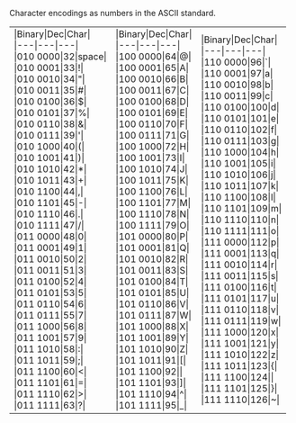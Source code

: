 

Character encodings as numbers in the ASCII standard.

|   |   |   |
|---|---|---|
|\|Binary\|Dec\|Char\|<br>\|---\|---\|---\|<br>\|010 0000\|32\|space\|<br>\|010 0001\|33\|!\|<br>\|010 0010\|34\|"\|<br>\|010 0011\|35\|#\|<br>\|010 0100\|36\|$\|<br>\|010 0101\|37\|%\|<br>\|010 0110\|38\|&\|<br>\|010 0111\|39\|'\|<br>\|010 1000\|40\|(\|<br>\|010 1001\|41\|)\|<br>\|010 1010\|42\|*\|<br>\|010 1011\|43\|+\|<br>\|010 1100\|44\|,\|<br>\|010 1101\|45\|-\|<br>\|010 1110\|46\|.\|<br>\|010 1111\|47\|/\|<br>\|011 0000\|48\|0\|<br>\|011 0001\|49\|1\|<br>\|011 0010\|50\|2\|<br>\|011 0011\|51\|3\|<br>\|011 0100\|52\|4\|<br>\|011 0101\|53\|5\|<br>\|011 0110\|54\|6\|<br>\|011 0111\|55\|7\|<br>\|011 1000\|56\|8\|<br>\|011 1001\|57\|9\|<br>\|011 1010\|58\|:\|<br>\|011 1011\|59\|;\|<br>\|011 1100\|60\|<\|<br>\|011 1101\|61\|=\|<br>\|011 1110\|62\|>\|<br>\|011 1111\|63\|?\||\|Binary\|Dec\|Char\|<br>\|---\|---\|---\|<br>\|100 0000\|64\|@\|<br>\|100 0001\|65\|A\|<br>\|100 0010\|66\|B\|<br>\|100 0011\|67\|C\|<br>\|100 0100\|68\|D\|<br>\|100 0101\|69\|E\|<br>\|100 0110\|70\|F\|<br>\|100 0111\|71\|G\|<br>\|100 1000\|72\|H\|<br>\|100 1001\|73\|I\|<br>\|100 1010\|74\|J\|<br>\|100 1011\|75\|K\|<br>\|100 1100\|76\|L\|<br>\|100 1101\|77\|M\|<br>\|100 1110\|78\|N\|<br>\|100 1111\|79\|O\|<br>\|101 0000\|80\|P\|<br>\|101 0001\|81\|Q\|<br>\|101 0010\|82\|R\|<br>\|101 0011\|83\|S\|<br>\|101 0100\|84\|T\|<br>\|101 0101\|85\|U\|<br>\|101 0110\|86\|V\|<br>\|101 0111\|87\|W\|<br>\|101 1000\|88\|X\|<br>\|101 1001\|89\|Y\|<br>\|101 1010\|90\|Z\|<br>\|101 1011\|91\|[\|<br>\|101 1100\|92\|\\|<br>\|101 1101\|93\|]\|<br>\|101 1110\|94\|^\|<br>\|101 1111\|95\|_\||\|Binary\|Dec\|Char\|<br>\|---\|---\|---\|<br>\|110 0000\|96\|`\|<br>\|110 0001\|97\|a\|<br>\|110 0010\|98\|b\|<br>\|110 0011\|99\|c\|<br>\|110 0100\|100\|d\|<br>\|110 0101\|101\|e\|<br>\|110 0110\|102\|f\|<br>\|110 0111\|103\|g\|<br>\|110 1000\|104\|h\|<br>\|110 1001\|105\|i\|<br>\|110 1010\|106\|j\|<br>\|110 1011\|107\|k\|<br>\|110 1100\|108\|l\|<br>\|110 1101\|109\|m\|<br>\|110 1110\|110\|n\|<br>\|110 1111\|111\|o\|<br>\|111 0000\|112\|p\|<br>\|111 0001\|113\|q\|<br>\|111 0010\|114\|r\|<br>\|111 0011\|115\|s\|<br>\|111 0100\|116\|t\|<br>\|111 0101\|117\|u\|<br>\|111 0110\|118\|v\|<br>\|111 0111\|119\|w\|<br>\|111 1000\|120\|x\|<br>\|111 1001\|121\|y\|<br>\|111 1010\|122\|z\|<br>\|111 1011\|123\|{\|<br>\|111 1100\|124\|\\|<br>\|111 1101\|125\|}\|<br>\|111 1110\|126\|~\||